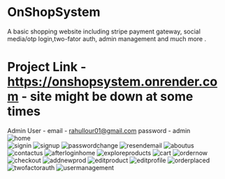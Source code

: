 # OnShopSystem
A basic shopping website including stripe payment gateway, social media/otp login,two-fator auth, admin management and much more .
# Project Link - https://onshopsystem.onrender.com - site might be down at some times
Admin User - email - rahullour01@gmail.com
             password - admin             
![home](https://github.com/rahullour/myProjects/assets/71058061/cc65b788-bb51-4391-b21d-fe570cf392b2)  
![signin](https://github.com/rahullour/myProjects/assets/71058061/9a76098d-aaa3-4a37-9d79-e9c21ac34c5c)
![signup](https://github.com/rahullour/myProjects/assets/71058061/d6c496ff-ed38-4941-ace5-4c728d342424)
![passwordchange](https://github.com/rahullour/myProjects/assets/71058061/c63573a7-226a-4a26-aa95-012e5f670da6)
![resendemail](https://github.com/rahullour/myProjects/assets/71058061/2573f616-f8fd-4d3e-9260-e04ea833ecfe)
![aboutus](https://github.com/rahullour/myProjects/assets/71058061/c907be70-c111-4f35-b96f-1371b08aa3b8)
![contactus](https://github.com/rahullour/myProjects/assets/71058061/1f598d2d-1d71-45ed-ba26-10752fa35fc5)
![afterloginhome](https://github.com/rahullour/myProjects/assets/71058061/b38db6ba-075e-42b8-946f-48c1e39af21f)
![exploreproducts](https://github.com/rahullour/myProjects/assets/71058061/1701a1cf-fb49-47de-b8ae-5c4d782bb88a)
![cart](https://github.com/rahullour/myProjects/assets/71058061/dfc385ee-543d-4d35-abed-1a531619592e)
![ordernow](https://github.com/rahullour/myProjects/assets/71058061/5fe1fde2-d50e-4dee-9643-719eec0416d6)
![checkout](https://github.com/rahullour/myProjects/assets/71058061/0a7f1c71-9787-4d26-815f-d1735cdc554a)
![addnewprod](https://github.com/rahullour/myProjects/assets/71058061/040c08bf-4a7e-40bb-a38a-7d7bf1810084)
![editproduct](https://github.com/rahullour/myProjects/assets/71058061/4b7a4e6a-f9ba-4ed8-8a83-e21470f25c88)
![editprofile](https://github.com/rahullour/myProjects/assets/71058061/53165a9a-2771-4644-a3f8-8374a6ab3dd6)
![orderplaced](https://github.com/rahullour/myProjects/assets/71058061/dd7619f3-5794-4a2c-a7cc-d192e04e834a)
![twofactorauth](https://github.com/rahullour/myProjects/assets/71058061/d3ff6c5d-66da-46c0-966e-d7cdc9c61222)
![usermanagement](https://github.com/rahullour/myProjects/assets/71058061/d09469dc-7df0-4f0b-803b-662e29f50801)
